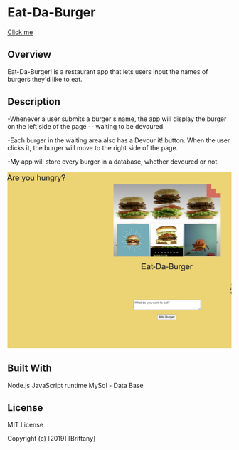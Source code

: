 # Eat-Da-Burger

[Click me](https://eat-the-hamburger-app.herokuapp.com/)

## Overview
Eat-Da-Burger! is a restaurant app that lets users input the names of burgers they'd like to eat.


## Description
-Whenever a user submits a burger's name, the app will display the burger on the left side of the page -- waiting to be devoured.


-Each burger in the waiting area also has a Devour it! button. When the user clicks it, the burger will move to the right side of the page.


-My app will store every burger in a database, whether devoured or not.

![Note Taker](burgery.png)

## Built With

Node.js JavaScript runtime
MySql - Data Base


## License
MIT License


Copyright (c) [2019] [Brittany]